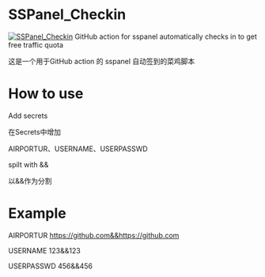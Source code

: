 # SSPanel_Checkin
[![SSPanel_Checkin](https://github.com/inokoe/SSPanel_Checkin/actions/workflows/main.yml/badge.svg)](https://github.com/inokoe/SSPanel_Checkin/actions/workflows/main.yml)
 GitHub action for sspanel automatically checks in to get free traffic quota
 
 这是一个用于GitHub action 的 sspanel 自动签到的菜鸡脚本
 
# How to use

 Add secrets
 
 在Secrets中增加

 AIRPORTUR、USERNAME、USERPASSWD

 spilt with &&
 
 以&&作为分割

# Example

AIRPORTUR https://github.com&&https://github.com

USERNAME 123&&123

USERPASSWD 456&&456
